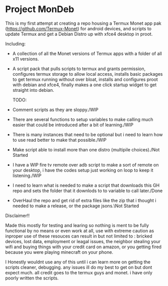 #                                                  Project MonDeb

This is my first attempt at creating a repo housing a Termux Monet app pak (https://github.com/Termux-Monet) for android devices, 
and scripts to update Termux and get a Debian Distro up with xfce4 desktop in proot.

Including:

- A collection of all the Monet versions of Termux apps with a folder of all x11 versions.

- A script pack that pulls scripts to termux and grants permission, configures termux storage to allow local access,
  installs basic packages to get termux running without over bloat, installs and configures proot with debian and xfce4,
  finally makes a one click startup widget to get straight into debian.

  TODO:
  
- Comment scripts as they are sloppy./WIP
- There are several functions to setup variables to make calling much easier that could be introduced after a bit of learning./WIP
- There is many instances that need to be optional but i need to learn how to use read better to make that possible./WIP
- Make script able to install more than one distro (multipile choices)./Not Started
- I have a WIP fire tv remote over adb script to make a sort of remote on your desktop, i have the codes setup just working on loop to keep it listening./WIP
- I need to learn what is needed to make a script that downloads this GH repo and sets the folder that it downlods to to variable to call later./Done
- OverHaul the repo and get rid of extra files like the zip that i thought i needed to make a release, or the package jsons.\Not Started

Disclaimer!!

  Made this mostly for testing and learing so nothing is ment to be fully functional by no means or even work at all, use with extreme caution as
  inproper use of these resouces can result in but not limited to : bricked devices, lost data, employment or leagal issues, the neighbor stealing your wifi and buying things with your credit card on
  amazon, or you getting fired because you were playing minecraft on your phone.

  I Honestly wouldnt use any of this until i can learn more on getting the scripts cleaner, debugging. any issues ill do my best to get on but dont expect much.
 all credit goes to the termux guys and monet. i have only poorly written the scripts.

